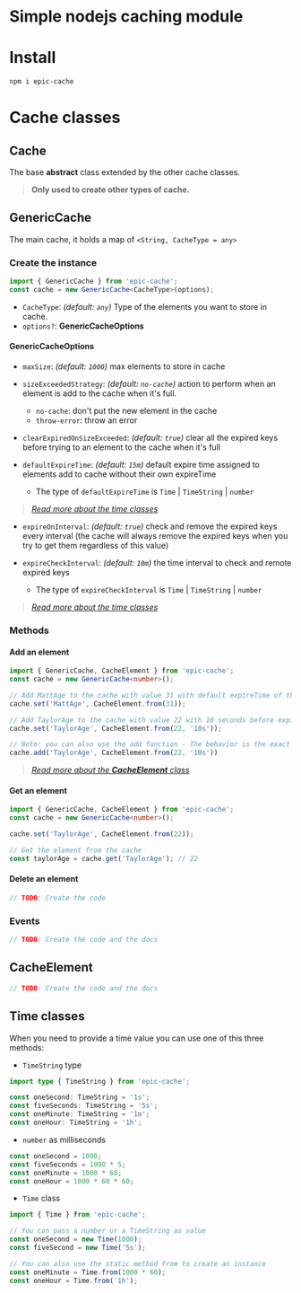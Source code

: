 # Simple nodejs caching module

# Install

```bash
npm i epic-cache
```

# Cache classes

## Cache

The base **abstract** class extended by the other cache classes.
> **Only used to create other types of cache.**
## GenericCache

The main cache, it holds a map of `<String, CacheType = any>`

### Create the instance

```ts
import { GenericCache } from 'epic-cache';
const cache = new GenericCache<CacheType>(options);
```

- `CacheType`: *(default: `any`)*
Type of the elements you want to store in cache.
- `options?`: **GenericCacheOptions**

#### GenericCacheOptions

- `maxSize`: *(default: `1000`)*
max elements to store in cache
- `sizeExceededStrategy`: *(default: `no-cache`)*
action to perform when an element is add to the cache when it's full.
	- `no-cache`: don't put the new element in the cache
	- `throw-error`: throw an error

- `clearExpiredOnSizeExceeded`: *(default: `true`)*
clear all the expired keys before trying to an element to the cache when it's full

- `defaultExpireTime`: *(default: `15m`)*
default expire time assigned to elements add to cache without their own expireTime

	- The type of `defaultExpireTime` is `Time` | `TimeString` | `number`
> [*Read more about the time classes*](#time-classes)
    
- `expireOnInterval`: *(default: `true`)*
check and remove the expired keys every interval (the cache will always remove the expired keys when you try to get them regardless of this value)

- `expireCheckInterval`: *(default: `10m`)*
the time interval to check and remote expired keys

	- The type of `expireCheckInterval` is `Time` | `TimeString` | `number`
> [*Read more about the time classes*](#time-classes)

### Methods

#### Add an element

```ts
import { GenericCache, CacheElement } from 'epic-cache';
const cache = new GenericCache<number>();

// Add MattAge to the cache with value 31 with default expireTime of the cache
cache.set('MattAge', CacheElement.from(31));

// Add TaylorAge to the cache with value 22 with 10 seconds before expiration
cache.set('TaylorAge', CacheElement.from(22, '10s'));

// Note: you can also use the add function - The behavior is the exact same
cache.add('TaylorAge', CacheElement.from(22, '10s'))
```
> [*Read more about the **CacheElement** class*](#time-classes)

#### Get an element

```ts
import { GenericCache, CacheElement } from 'epic-cache';
const cache = new GenericCache<number>();

cache.set('TaylorAge', CacheElement.from(22));

// Get the element from the cache
const taylorAge = cache.get('TaylorAge'); // 22
```

#### Delete an element

```ts
// TODO: Create the code
```

### Events

```ts
// TODO: Create the code and the docs
```


## CacheElement

```ts
// TODO: Create the code and the docs
```

## Time classes

When you need to provide a time value you can use one of this three methods:

- `TimeString` type

```ts
import type { TimeString } from 'epic-cache';

const oneSecond: TimeString = '1s';
const fiveSeconds: TimeString = '5s';
const oneMinute: TimeString = '1m';
const oneHour: TimeString = '1h';
```

- `number` as milliseconds

```ts
const oneSecond = 1000;
const fiveSeconds = 1000 * 5;
const oneMinute = 1000 * 60;
const oneHour = 1000 * 60 * 60;
```

- `Time` class

```ts
import { Time } from 'epic-cache';

// You can pass a number or a TimeString as value
const oneSecond = new Time(1000);
const fiveSecond = new Time('5s');

// You can also use the static method from to create an instance
const oneMinute = Time.from(1000 * 60);
const oneHour = Time.from('1h');
```
